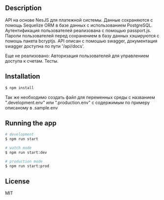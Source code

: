 ## Description

API на основе NesJS для платежной системы. 
Данные сохраняются с помощь Sequelize ORM в базе данных с использованием PostgreSQL.
Аутентификация пользователей реализована с помощью passport.js.
Пароли пользователей перед сохранением в базу данных хэшируются с помошь пакета bcryptjs.
API описан с помошью swagger, документация swagger доступна по пути '/api/docs'.

Еще не реализовано:
  Авторизация пользователей для управлением доступа к счетам.
  Тесты.

## Installation

```bash
$ npm install
```

Так же необходимо создать файл для переменных среды с названием ".development.env" или ".production.env" с содержимым по примеру описаному в .sample.env

## Running the app

```bash
# development
$ npm run start

# watch mode
$ npm run start:dev

# production mode
$ npm run start:prod
```

## License

MIT
